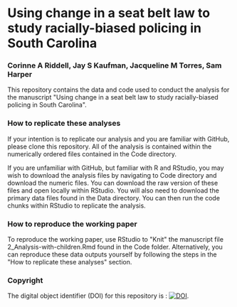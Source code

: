 # Using change in a seat belt law to study racially-biased policing in South Carolina
### Corinne A Riddell, Jay S Kaufman, Jacqueline M Torres, Sam Harper

This repository contains the data and code used to conduct the analysis for the manuscript "Using change in a seat belt law to study racially-biased policing in South Carolina".

### How to replicate these analyses

If your intention is to replicate our analysis and you are familiar with GitHub, please clone this repository. All of the analysis is contained within the numerically ordered files contained in the Code directory. 

If you are unfamiliar with GitHub, but familiar with R and RStudio, you may wish to download the analysis files by navigating to Code directory and download the numeric files. You can download the raw version of these files and open locally within RStudio. You will also need to download the primary data files found in the Data directory. You can then run the code chunks within RStudio to replicate the analysis. 

### How to reproduce the working paper

To reproduce the working paper, use RStudio to "Knit" the manuscript file 2_Analysis-with-children.Rmd found in the Code folder. Alternatively, you can reproduce these data outputs yourself by following the steps in the "How to replicate these analyses" section.

### Copyright

The digital object identifier (DOI) for this repository is : [![DOI](https://zenodo.org/badge/68300074.svg)]().
